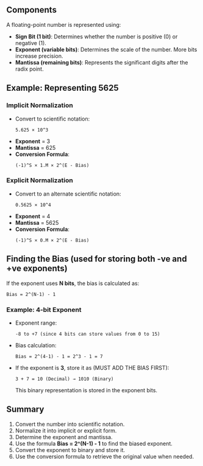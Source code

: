 ## Components
A floating-point number is represented using:
- **Sign Bit (1 bit)**: Determines whether the number is positive (0) or negative (1).
- **Exponent (variable bits)**: Determines the scale of the number. More bits increase precision.
- **Mantissa (remaining bits)**: Represents the significant digits after the radix point.

## Example: Representing 5625
### **Implicit Normalization**
- Convert to scientific notation: 
  ```
  5.625 × 10^3
  ```
- **Exponent** = 3
- **Mantissa** = 625
- **Conversion Formula**:
  ```
  (-1)^S × 1.M × 2^(E - Bias)
  ```

### **Explicit Normalization**
- Convert to an alternate scientific notation:
  ```
  0.5625 × 10^4
  ```
- **Exponent** = 4
- **Mantissa** = 5625
- **Conversion Formula**:
  ```
  (-1)^S × 0.M × 2^(E - Bias)
  ```

## Finding the Bias (used for storing both -ve and +ve exponents)
If the exponent uses **N bits**, the bias is calculated as:
``` 
Bias = 2^(N-1) - 1
```

### Example: 4-bit Exponent
- Exponent range: 
  ```
  -8 to +7 (since 4 bits can store values from 0 to 15)
  ```
- Bias calculation:
  ```
  Bias = 2^(4-1) - 1 = 2^3 - 1 = 7
  ```
- If the exponent is **3**, store it as (MUST ADD THE BIAS FIRST):
  ```
  3 + 7 = 10 (Decimal) → 1010 (Binary)
  ```
  This binary representation is stored in the exponent bits.

## Summary
1. Convert the number into scientific notation.
2. Normalize it into implicit or explicit form.
3. Determine the exponent and mantissa.
4. Use the formula **Bias = 2^(N-1) - 1** to find the biased exponent.
5. Convert the exponent to binary and store it.
6. Use the conversion formula to retrieve the original value when needed.
